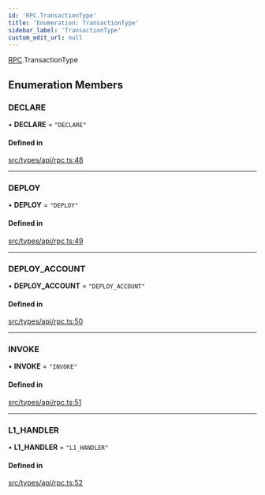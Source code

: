 ```yaml
---
id: 'RPC.TransactionType'
title: 'Enumeration: TransactionType'
sidebar_label: 'TransactionType'
custom_edit_url: null
---
```


[RPC](../namespaces/RPC.md).TransactionType

## Enumeration Members

### DECLARE

• **DECLARE** = `"DECLARE"`

#### Defined in

[src/types/api/rpc.ts:48](https://github.com/notV4l/starknet.js/blob/c20c3bd/src/types/api/rpc.ts#L48)

---

### DEPLOY

• **DEPLOY** = `"DEPLOY"`

#### Defined in

[src/types/api/rpc.ts:49](https://github.com/notV4l/starknet.js/blob/c20c3bd/src/types/api/rpc.ts#L49)

---

### DEPLOY_ACCOUNT

• **DEPLOY_ACCOUNT** = `"DEPLOY_ACCOUNT"`

#### Defined in

[src/types/api/rpc.ts:50](https://github.com/notV4l/starknet.js/blob/c20c3bd/src/types/api/rpc.ts#L50)

---

### INVOKE

• **INVOKE** = `"INVOKE"`

#### Defined in

[src/types/api/rpc.ts:51](https://github.com/notV4l/starknet.js/blob/c20c3bd/src/types/api/rpc.ts#L51)

---

### L1_HANDLER

• **L1_HANDLER** = `"L1_HANDLER"`

#### Defined in

[src/types/api/rpc.ts:52](https://github.com/notV4l/starknet.js/blob/c20c3bd/src/types/api/rpc.ts#L52)
